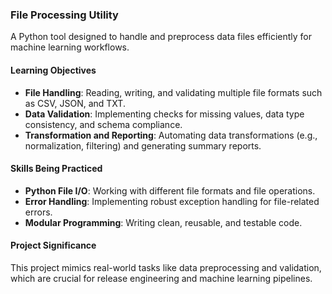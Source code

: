### File Processing Utility
A Python tool designed to handle and preprocess data files efficiently for machine learning workflows.

#### **Learning Objectives**
- **File Handling**: Reading, writing, and validating multiple file formats such as CSV, JSON, and TXT.
- **Data Validation**: Implementing checks for missing values, data type consistency, and schema compliance.
- **Transformation and Reporting**: Automating data transformations (e.g., normalization, filtering) and generating summary reports.

#### **Skills Being Practiced**
- **Python File I/O**: Working with different file formats and file operations.
- **Error Handling**: Implementing robust exception handling for file-related errors.
- **Modular Programming**: Writing clean, reusable, and testable code.

#### **Project Significance**
This project mimics real-world tasks like data preprocessing and validation, which are crucial for release engineering and machine learning pipelines.

